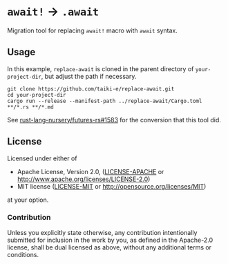 # `await!` -> `.await`

Migration tool for replacing `await!` macro with `await` syntax.

## Usage

In this example, `replace-await` is cloned in the parent directory of `your-project-dir`, but adjust the path if necessary.

```shell
git clone https://github.com/taiki-e/replace-await.git
cd your-project-dir
cargo run --release --manifest-path ../replace-await/Cargo.toml **/*.rs **/*.md
```

See [rust-lang-nursery/futures-rs#1583](https://github.com/rust-lang-nursery/futures-rs/pull/1583) for the conversion that this tool did.

## License

Licensed under either of

* Apache License, Version 2.0, ([LICENSE-APACHE](LICENSE-APACHE) or <http://www.apache.org/licenses/LICENSE-2.0>)
* MIT license ([LICENSE-MIT](LICENSE-MIT) or <http://opensource.org/licenses/MIT>)

at your option.

### Contribution

Unless you explicitly state otherwise, any contribution intentionally submitted for inclusion in the work by you, as defined in the Apache-2.0 license, shall be dual licensed as above, without any additional terms or conditions.

